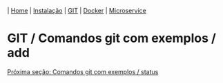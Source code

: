 | [Home](/handson_microservice) | [Instalação](/handson_microservice/instalacao) | [GIT](/handson_microservice/git) | [Docker](/handson_microservice/docker) | [Microservice](/handson_microservice/microservice)

# GIT / Comandos git com exemplos / add

[Próxima seção: Comandos git com exemplos / status](../comandos-git-com-exemplos/status.md)